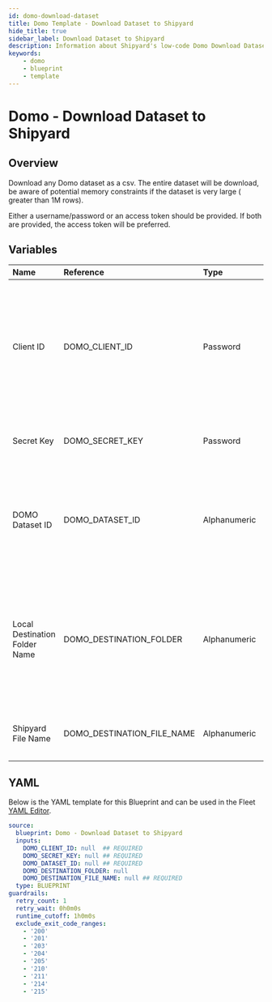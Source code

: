 ```yaml
---
id: domo-download-dataset
title: Domo Template - Download Dataset to Shipyard
hide_title: true
sidebar_label: Download Dataset to Shipyard
description: Information about Shipyard's low-code Domo Download Dataset to Shipyard blueprint. Downloads a Domo dataset as a CSV 
keywords:
    - domo
    - blueprint
    - template
---
```


# Domo - Download Dataset to Shipyard

## Overview
Download any Domo dataset as a csv. The entire dataset will be download, be aware of potential memory constraints if the dataset is very large ( greater than 1M rows). 

Either a username/password or an access token should be provided. If both are provided, the access token will be preferred.

## Variables

| Name | Reference | Type | Required | Default | Options | Description |
|:-----|:----------|:-----|:---------|:--------|:--------|:------------|
| Client ID | DOMO_CLIENT_ID  | Password |:white_check_mark: | - | - | Client ID is generated in the Domo Developer Portal. The ID should have the following scope: data, workflow, user, account, dashboard |
| Secret Key | DOMO_SECRET_KEY  | Password |:white_check_mark: | - | - | The secret attached to the generated Client ID |
| DOMO Dataset ID | DOMO_DATASET_ID  | Alphanumeric |:white_check_mark: | - | - | The id of the dataset desired to be replaced. Can be acquired from the url of the dataset |
| Local Destination Folder Name | DOMO_DESTINATION_FOLDER  | Alphanumeric |:heavy_minus_sign: | - | - | The file path of where the csv should be downloaded to. If left blank, then the file will be saved in the current working directory. |
| Shipyard File Name | DOMO_DESTINATION_FILE_NAME  | Alphanumeric |:white_check_mark: | - | - | The name for the csv file once it is downloaded |


## YAML
Below is the YAML template for this Blueprint and can be used in the Fleet [YAML Editor](../../reference/fleets/yaml-editor.md).
```yaml
source:
  blueprint: Domo - Download Dataset to Shipyard
  inputs:
    DOMO_CLIENT_ID: null  ## REQUIRED
    DOMO_SECRET_KEY: null ## REQUIRED
    DOMO_DATASET_ID: null ## REQUIRED
    DOMO_DESTINATION_FOLDER: null
    DOMO_DESTINATION_FILE_NAME: null ## REQUIRED
  type: BLUEPRINT
guardrails:
  retry_count: 1
  retry_wait: 0h0m0s
  runtime_cutoff: 1h0m0s
  exclude_exit_code_ranges:
    - '200'
    - '201'
    - '203'
    - '204'
    - '205'
    - '210'
    - '211'
    - '214'
    - '215'

```
